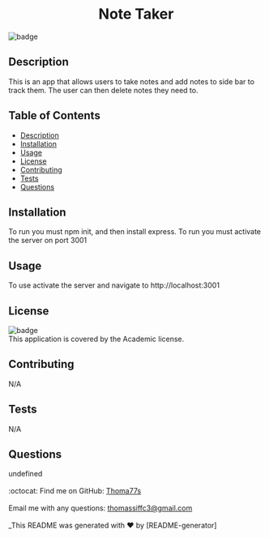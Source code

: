 
<h1 align="center">Note Taker </h1>

![badge](https://img.shields.io/badge/license-Academic-brightgreen)<br />
## Description
 This is an app that allows users to take notes and add notes to side bar to track them. The user can then delete notes they need to. 


## Table of Contents
- [Description](#description)
- [Installation](#installation)
- [Usage](#usage)
- [License](#license)
- [Contributing](#contributing)
- [Tests](#tests)
- [Questions](#questions)


## Installation
 To run you must npm init, and then install express. To run you must activate the server on port 3001


## Usage
 To use activate the server and navigate to http://localhost:3001


## License
![badge](https://img.shields.io/badge/license-Academic-brightgreen)
<br />
This application is covered by the Academic license. 


## Contributing
 N/A


## Tests
 N/A

 
## Questions
 undefined<br />
<br />
:octocat: Find me on GitHub: [Thoma77s](https://github.com/Thoma77s)<br />
<br />
 Email me with any questions: thomassiffc3@gmail.com<br /><br />
_This README was generated with ❤️ by [README-generator]
  